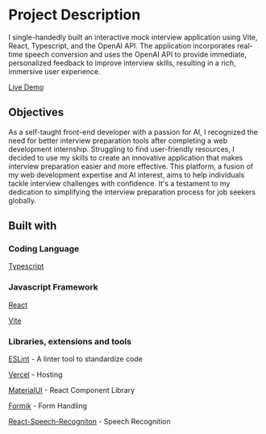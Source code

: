 # Project Description

I single-handedly built an interactive mock interview application using Vite, React, Typescript, and the OpenAI API. The application incorporates real-time speech conversion and uses the OpenAI API to provide immediate, personalized feedback to improve interview skills, resulting in a rich, immersive user experience.

[Live Demo](https://interview-with-ai.vercel.app/)
     

## Objectives

As a self-taught front-end developer with a passion for AI, I recognized the need for better interview preparation tools after completing a web development internship. Struggling to find user-friendly resources, I decided to use my skills to create an innovative application that makes interview preparation easier and more effective. This platform, a fusion of my web development expertise and AI interest, aims to help individuals tackle interview challenges with confidence. It's a testament to my dedication to simplifying the interview preparation process for job seekers globally.


## Built with

### Coding Language

[Typescript](typescriptlang.org)

### Javascript Framework

[React](https://reactjs.org/)

[Vite](https://vitejs.dev/)

### Libraries, extensions and tools

[ESLint](https://eslint.org/) - A linter tool to standardize code

[Vercel](https://vercel.com/) - Hosting

[MaterialUI](https://mui.com/) - React Component Library

[Formik](https://formik.org/) - Form Handling

[React-Speech-Recogniton](https://www.npmjs.com/package/react-speech-recognition) - Speech Recognition
